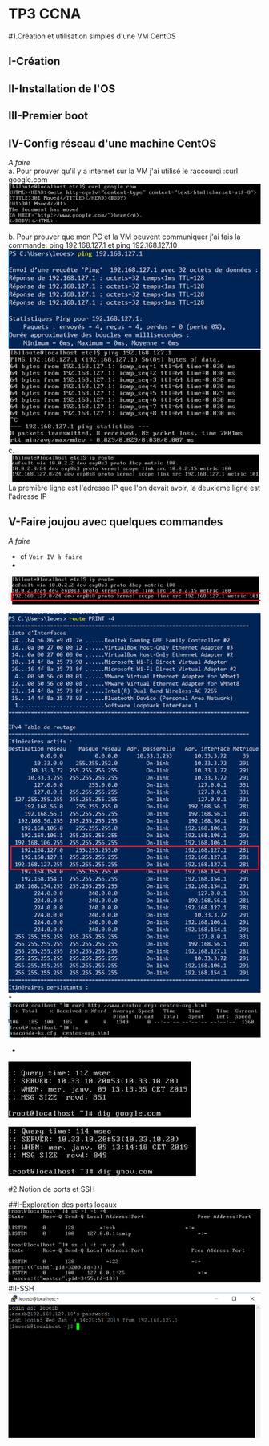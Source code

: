 # TP3 CCNA
#1.Création et utilisation simples d'une VM CentOS
## I-Création
## II-Installation de l'OS
## III-Premier boot
## IV-Config réseau d'une machine CentOS

   *A faire*  
   a. Pour prouver qu'il y a internet sur la VM j'ai utilisé le raccourci :curl google.com  
   ![Légende](IMG/IMG1.PNG)
   
   b. Pour prouver que mon PC et la VM peuvent communiquer j'ai fais la commande: ping 192.168.127.1 et ping 192.168.127.10
   ![Légende](IMG/IMG2.PNG)
   ![Légende](IMG/IMG3.PNG)  
   c.  ![Légende](IMG/IMG4.PNG)
   La première ligne est l'adresse IP que l'on devait avoir, la deuxieme ligne est l'adresse IP
   
## V-Faire joujou avec quelques commandes
   *A faire*  
   * cf `Voir IV à faire`  
   * 
   ![Légende](IMG/IMG4_1.PNG)
   
   ![Légende](IMG/IMG5_1.PNG)
   *
   ![Légende](IMG/IMG6.PNG)
  
   *
   ![Légende](IMG/IMG7.PNG)
   
   ![Légende](IMG/IMG8.PNG)
   
   #2.Notion de ports et SSH
   
  ##I-Exploration des ports locaux
  ![Légende](IMG/IMG9.PNG)
  #II-SSH
  ![Légende](IMG/IMG10.PNG)
